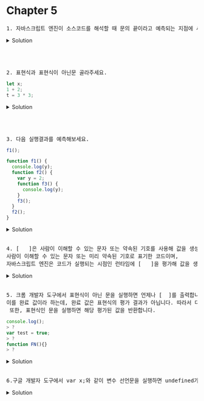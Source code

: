 # Chapter 5

<pre>1. 자바스크립트 엔진이 소스코드를 해석할 때 문의 끝이라고 예측되는 지점에 세미콜론을 자동으로 붙여주는 [        ]이 암묵적으로 수행된다. 
</pre>

   <details>
      <summary>Solution</summary>
        <strong>세미콜론 자동 삽입 기능(ASI)</strong> - automatic semicolon insertion
        
   </details>

<br>
<br>
<br>

<pre>2. 표현식과 표현식이 아닌문 골라주세요.</pre>

```js
let x;
1 + 2;
t = 3 * 3;
```

   <details>
      <summary>Solution</summary>
        <strong>let x;</strong>는 표현식이 아니다. 표현식 구분은 간단하다. 변수에 할당해 보는 것이다.<br>할당 할 수 없을거 같은 건 표현식이 아닌거다.
   </details>

<br>
<br>
<br>

<pre>3. 다음 실행결과를 예측해보세요.</pre>

```js
f1();

function f1() {
  console.log(y);
  function f2() {
    var y = 2;
    function f3() {
      console.log(y);
    }
    f3();
  }
  f2();
}
```

   <details>
      <summary>Solution</summary>
        <strong>y is not defined</strong> 외부에서 내부 함수의 변수는 접근 불가하다.
   </details> 
<br>
   <pre>4. [   ]은 사람이 이해할 수 있는 문자 또는 약속된 기호를 사용해 값을 생성하는 표기법을 말합니다. <br>사람이 이해할 수 있는 문자 또는 미리 약속된 기호로 표기한 코드이며, <br>자바스크립트 엔진은 코드가 실행되는 시점인 런타임에 [   ]을 평가해 값을 생성합니다.
</pre>

<details>
   <summary>Solution</summary>
      <strong>리터럴(literal)</strong>
</details>

<br>

<pre>5. 크롬 개발자 도구에서 표현식이 아닌 문을 실행하면 언제나 [  ]를 출력합니다. <br>이를 완료 값이라 하는데, 완료 값은 표현식의 평가 결과가 아닙니다. 따라서 다른 값과 같이 변수에 할당할 수 없고 참조할 수도 없습니다.<br> 또한, 표현식인 문을 실행하면 해당 평가된 값을 반환합니다.
</pre>

```js
console.log();
> ?
var test = true;
> ?
function FN(){}
> ?
```

<details>
   <summary>Solution</summary>
      <strong>undefined</strong>
</details>

<br>

<pre>6.구글 개발자 도구에서 var x;와 같이 변수 선언문을 실행하면 undefined가 반환된다. 변수 선언문은 표현식이 아닌 문이므로 값을 반환해야할 자리에 평가된 값이 아닌 undefined가 출력되는 것이고, 이를 [   ] 이라고 한다. 이는 자바스크립트 엔진이 암묵적으로 할당해주는 것이며, 변수에 담을 수 없고, 참조할 수 없는 값이다.
</pre>

<details>
   <summary>Solution</summary>
      <strong>완료 값(completion value)</strong>
</details>

<br>